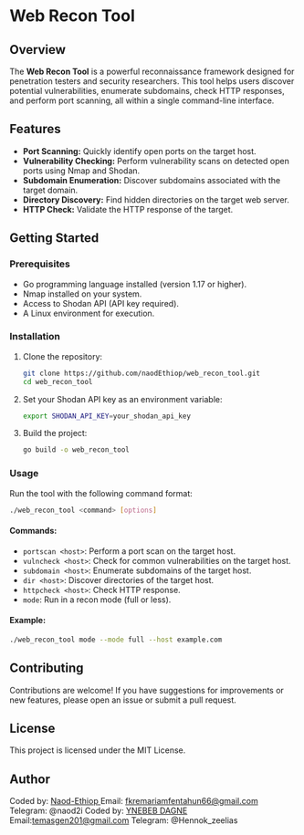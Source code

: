 
# Web Recon Tool

## Overview
The **Web Recon Tool** is a powerful reconnaissance framework designed for penetration testers and security researchers. This tool helps users discover potential vulnerabilities, enumerate subdomains, check HTTP responses, and perform port scanning, all within a single command-line interface.

## Features
- **Port Scanning:** Quickly identify open ports on the target host.
- **Vulnerability Checking:** Perform vulnerability scans on detected open ports using Nmap and Shodan.
- **Subdomain Enumeration:** Discover subdomains associated with the target domain.
- **Directory Discovery:** Find hidden directories on the target web server.
- **HTTP Check:** Validate the HTTP response of the target.

## Getting Started

### Prerequisites
- Go programming language installed (version 1.17 or higher).
- Nmap installed on your system.
- Access to Shodan API (API key required).
- A Linux environment for execution.

### Installation
1. Clone the repository:
   ```bash
   git clone https://github.com/naodEthiop/web_recon_tool.git
   cd web_recon_tool
   ```

2. Set your Shodan API key as an environment variable:
   ```bash
   export SHODAN_API_KEY=your_shodan_api_key
   ```

3. Build the project:
   ```bash
   go build -o web_recon_tool
   ```

### Usage
Run the tool with the following command format:
```bash
./web_recon_tool <command> [options]
```

#### Commands:
- `portscan <host>`: Perform a port scan on the target host.
- `vulncheck <host>`: Check for common vulnerabilities on the target host.
- `subdomain <host>`: Enumerate subdomains of the target host.
- `dir <host>`: Discover directories of the target host.
- `httpcheck <host>`: Check HTTP response.
- `mode`: Run in a recon mode (full or less).

#### Example:
```bash
./web_recon_tool mode --mode full --host example.com
```

## Contributing
Contributions are welcome! If you have suggestions for improvements or new features, please open an issue or submit a pull request.

## License
This project is licensed under the MIT License.

## Author
Coded by: [Naod-Ethiop ](https://github.com/yourusername)
Email: fkremariamfentahun66@gmail.com
Telegram: @naod2i
Coded by: [YNEBEB DAGNE ](https://GitHub.com/Yina6269)
Email:temasgen201@gmail.com
Telegram: @Hennok_zeelias



